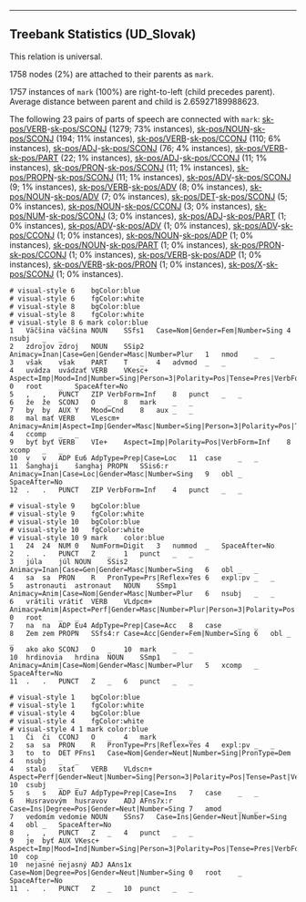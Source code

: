 

--------------------------------------------------------------------------------

## Treebank Statistics (UD_Slovak)

This relation is universal.

1758 nodes (2%) are attached to their parents as `mark`.

1757 instances of `mark` (100%) are right-to-left (child precedes parent).
Average distance between parent and child is 2.65927189988623.

The following 23 pairs of parts of speech are connected with `mark`: [sk-pos/VERB]()-[sk-pos/SCONJ]() (1279; 73% instances), [sk-pos/NOUN]()-[sk-pos/SCONJ]() (194; 11% instances), [sk-pos/VERB]()-[sk-pos/CCONJ]() (110; 6% instances), [sk-pos/ADJ]()-[sk-pos/SCONJ]() (76; 4% instances), [sk-pos/VERB]()-[sk-pos/PART]() (22; 1% instances), [sk-pos/ADJ]()-[sk-pos/CCONJ]() (11; 1% instances), [sk-pos/PRON]()-[sk-pos/SCONJ]() (11; 1% instances), [sk-pos/PROPN]()-[sk-pos/SCONJ]() (11; 1% instances), [sk-pos/ADV]()-[sk-pos/SCONJ]() (9; 1% instances), [sk-pos/VERB]()-[sk-pos/ADV]() (8; 0% instances), [sk-pos/NOUN]()-[sk-pos/ADV]() (7; 0% instances), [sk-pos/DET]()-[sk-pos/SCONJ]() (5; 0% instances), [sk-pos/NOUN]()-[sk-pos/CCONJ]() (3; 0% instances), [sk-pos/NUM]()-[sk-pos/SCONJ]() (3; 0% instances), [sk-pos/ADJ]()-[sk-pos/PART]() (1; 0% instances), [sk-pos/ADV]()-[sk-pos/ADV]() (1; 0% instances), [sk-pos/ADV]()-[sk-pos/CCONJ]() (1; 0% instances), [sk-pos/NOUN]()-[sk-pos/ADP]() (1; 0% instances), [sk-pos/NOUN]()-[sk-pos/PART]() (1; 0% instances), [sk-pos/PRON]()-[sk-pos/CCONJ]() (1; 0% instances), [sk-pos/VERB]()-[sk-pos/ADP]() (1; 0% instances), [sk-pos/VERB]()-[sk-pos/PRON]() (1; 0% instances), [sk-pos/X]()-[sk-pos/SCONJ]() (1; 0% instances).


~~~ conllu
# visual-style 6	bgColor:blue
# visual-style 6	fgColor:white
# visual-style 8	bgColor:blue
# visual-style 8	fgColor:white
# visual-style 8 6 mark	color:blue
1	Väčšina	väčšina	NOUN	SSfs1	Case=Nom|Gender=Fem|Number=Sing	4	nsubj	_	_
2	zdrojov	zdroj	NOUN	SSip2	Animacy=Inan|Case=Gen|Gender=Masc|Number=Plur	1	nmod	_	_
3	však	však	PART	T	_	4	advmod	_	_
4	uvádza	uvádzať	VERB	VKesc+	Aspect=Imp|Mood=Ind|Number=Sing|Person=3|Polarity=Pos|Tense=Pres|VerbForm=Fin	0	root	_	SpaceAfter=No
5	,	,	PUNCT	ZIP	VerbForm=Inf	8	punct	_	_
6	že	že	SCONJ	O	_	8	mark	_	_
7	by	by	AUX	Y	Mood=Cnd	8	aux	_	_
8	mal	mať	VERB	VLescm+	Animacy=Anim|Aspect=Imp|Gender=Masc|Number=Sing|Person=3|Polarity=Pos|Tense=Past|VerbForm=Part	4	ccomp	_	_
9	byť	byť	VERB	VIe+	Aspect=Imp|Polarity=Pos|VerbForm=Inf	8	xcomp	_	_
10	v	v	ADP	Eu6	AdpType=Prep|Case=Loc	11	case	_	_
11	Šanghaji	šanghaj	PROPN	SSis6:r	Animacy=Inan|Case=Loc|Gender=Masc|Number=Sing	9	obl	_	SpaceAfter=No
12	.	.	PUNCT	ZIP	VerbForm=Inf	4	punct	_	_

~~~


~~~ conllu
# visual-style 9	bgColor:blue
# visual-style 9	fgColor:white
# visual-style 10	bgColor:blue
# visual-style 10	fgColor:white
# visual-style 10 9 mark	color:blue
1	24	24	NUM	0	NumForm=Digit	3	nummod	_	SpaceAfter=No
2	.	.	PUNCT	Z	_	1	punct	_	_
3	júla	júl	NOUN	SSis2	Animacy=Inan|Case=Gen|Gender=Masc|Number=Sing	6	obl	_	_
4	sa	sa	PRON	R	PronType=Prs|Reflex=Yes	6	expl:pv	_	_
5	astronauti	astronaut	NOUN	SSmp1	Animacy=Anim|Case=Nom|Gender=Masc|Number=Plur	6	nsubj	_	_
6	vrátili	vrátiť	VERB	VLdpcm+	Animacy=Anim|Aspect=Perf|Gender=Masc|Number=Plur|Person=3|Polarity=Pos|Tense=Past|VerbForm=Part	0	root	_	_
7	na	na	ADP	Eu4	AdpType=Prep|Case=Acc	8	case	_	_
8	Zem	zem	PROPN	SSfs4:r	Case=Acc|Gender=Fem|Number=Sing	6	obl	_	_
9	ako	ako	SCONJ	O	_	10	mark	_	_
10	hrdinovia	hrdina	NOUN	SSmp1	Animacy=Anim|Case=Nom|Gender=Masc|Number=Plur	5	xcomp	_	SpaceAfter=No
11	.	.	PUNCT	Z	_	6	punct	_	_

~~~


~~~ conllu
# visual-style 1	bgColor:blue
# visual-style 1	fgColor:white
# visual-style 4	bgColor:blue
# visual-style 4	fgColor:white
# visual-style 4 1 mark	color:blue
1	Či	či	CCONJ	O	_	4	mark	_	_
2	sa	sa	PRON	R	PronType=Prs|Reflex=Yes	4	expl:pv	_	_
3	to	to	DET	PFns1	Case=Nom|Gender=Neut|Number=Sing|PronType=Dem	4	nsubj	_	_
4	stalo	stať	VERB	VLdscn+	Aspect=Perf|Gender=Neut|Number=Sing|Person=3|Polarity=Pos|Tense=Past|VerbForm=Part	10	csubj	_	_
5	s	s	ADP	Eu7	AdpType=Prep|Case=Ins	7	case	_	_
6	Husravovým	husravov	ADJ	AFns7x:r	Case=Ins|Degree=Pos|Gender=Neut|Number=Sing	7	amod	_	_
7	vedomím	vedomie	NOUN	SSns7	Case=Ins|Gender=Neut|Number=Sing	4	obl	_	SpaceAfter=No
8	,	,	PUNCT	Z	_	4	punct	_	_
9	je	byť	AUX	VKesc+	Aspect=Imp|Mood=Ind|Number=Sing|Person=3|Polarity=Pos|Tense=Pres|VerbForm=Fin	10	cop	_	_
10	nejasné	nejasný	ADJ	AAns1x	Case=Nom|Degree=Pos|Gender=Neut|Number=Sing	0	root	_	SpaceAfter=No
11	.	.	PUNCT	Z	_	10	punct	_	_

~~~


